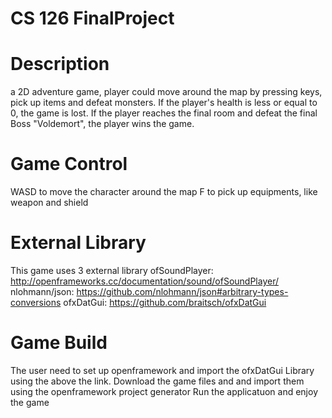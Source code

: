 # CS 126 FinalProject

# Description
a 2D adventure game, player could move around the map by pressing keys, pick up items and defeat monsters.
If the player's health is less or equal to 0, the game is lost.
If the player reaches the final room and defeat the final Boss "Voldemort", the player wins the game.

# Game Control
WASD to move the character around the map
F to pick up equipments, like weapon and shield

# External Library
This game uses 3 external library
ofSoundPlayer: http://openframeworks.cc/documentation/sound/ofSoundPlayer/
nlohmann/json: https://github.com/nlohmann/json#arbitrary-types-conversions
ofxDatGui: https://github.com/braitsch/ofxDatGui

# Game Build
The user need to set up openframework and import the ofxDatGui Library using the above the link.
Download the game files and and import them using the openframework project generator
Run the applicatuon and enjoy the game
